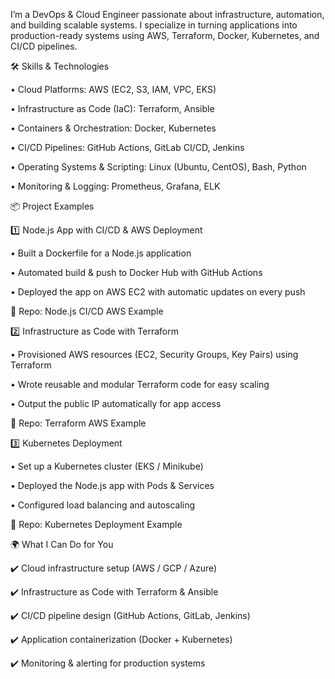 I’m a DevOps & Cloud Engineer passionate about infrastructure, automation, and building scalable systems.
I specialize in turning applications into production-ready systems using AWS, Terraform, Docker, Kubernetes, and CI/CD pipelines.
 
🛠️ Skills & Technologies

•	Cloud Platforms: AWS (EC2, S3, IAM, VPC, EKS)

•	Infrastructure as Code (IaC): Terraform, Ansible

•	Containers & Orchestration: Docker, Kubernetes

•	CI/CD Pipelines: GitHub Actions, GitLab CI/CD, Jenkins

•	Operating Systems & Scripting: Linux (Ubuntu, CentOS), Bash, Python

•	Monitoring & Logging: Prometheus, Grafana, ELK

 
📦 Project Examples

1️⃣ Node.js App with CI/CD & AWS Deployment

•	Built a Dockerfile for a Node.js application

•	Automated build & push to Docker Hub with GitHub Actions

•	Deployed the app on AWS EC2 with automatic updates on every push

🔗 Repo: Node.js CI/CD AWS Example
 
2️⃣ Infrastructure as Code with Terraform

•	Provisioned AWS resources (EC2, Security Groups, Key Pairs) using Terraform

•	Wrote reusable and modular Terraform code for easy scaling

•	Output the public IP automatically for app access

🔗 Repo: Terraform AWS Example

 
3️⃣ Kubernetes Deployment

•	Set up a Kubernetes cluster (EKS / Minikube)

•	Deployed the Node.js app with Pods & Services

•	Configured load balancing and autoscaling

🔗 Repo: Kubernetes Deployment Example

 
🌍 What I Can Do for You

✔️ Cloud infrastructure setup (AWS / GCP / Azure)

✔️ Infrastructure as Code with Terraform & Ansible

✔️ CI/CD pipeline design (GitHub Actions, GitLab, Jenkins)

✔️ Application containerization (Docker + Kubernetes)

✔️ Monitoring & alerting for production systems
